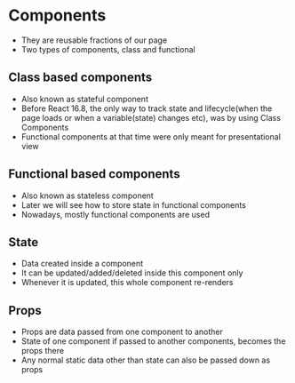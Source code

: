 # Components

- They are reusable fractions of our page
- Two types of components, class and functional

## Class based components
- Also known as stateful component
- Before React 16.8, the only way to track state and lifecycle(when the page loads or when a variable(state) changes etc), was by using Class Components
- Functional components at that time were only meant for presentational view

## Functional based components
- Also known as stateless component
- Later we will see how to store state in functional components
- Nowadays, mostly functional components are used

## State
- Data created inside a component
- It can be updated/added/deleted inside this component only
- Whenever it is updated, this whole component re-renders

## Props
- Props are data passed from one component to another
- State of one component if passed to another components, becomes the props there
- Any normal static data other than state can also be passed down as props